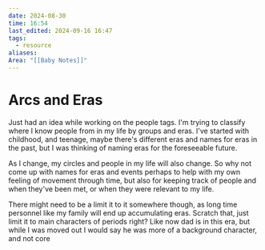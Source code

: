```yaml
---
date: 2024-08-30
time: 16:54
last_edited: 2024-09-16 16:47
tags:
  - resource
aliases: 
Area: "[[Baby Notes]]"
---
```

# Arcs and Eras
Just had an idea while working on the people tags. I'm trying to classify where I know people from in my life by groups and eras. I've started with childhood, and teenage, maybe there's different eras and names for eras in the past, but I was thinking of naming eras for the foreseeable future.

As I change, my circles and people in my life will also change. So why not come up with names for eras and events perhaps to help with my own feeling of movement through time, but also for keeping track of people and when they've been met, or when they were relevant to my life.

There might need to be a limit it to it somewhere though, as long time personnel like my family will end up accumulating eras.
Scratch that, just limit it to main characters of periods right? Like now dad is in this era, but while I was moved out I would say he was more of a background character, and not core
